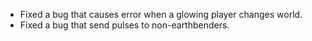 * Fixed a bug that causes error when a glowing player changes world.
* Fixed a bug that send pulses to non-earthbenders.